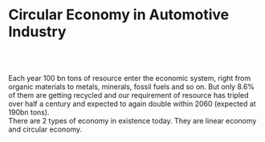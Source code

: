 <h1>Circular Economy in Automotive Industry</h1></br></br>

Each year 100 bn tons of resource enter the economic system, right from organic materials to metals, minerals, fossil fuels and so on. But only 8.6% of them are getting recycled and our requirement of resource has tripled over half a century and expected to again double within 2060 (expected at 190bn tons).</br>
There are 2 types of economy in existence today. They are linear economy and circular economy.</br>
